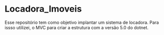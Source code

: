 # Locadora_Imoveis
Esse repositório tem como objetivo implantar um sistema de locadora. Para issso utilizei, o MVC para criar a estrutura com a versão 5.0 do dotnet.
